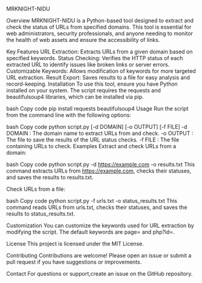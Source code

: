 MRKNIGHT-NIDU

Overview
MRKNIGHT-NIDU is a Python-based tool designed to extract and check the status of URLs from specified domains. This tool is essential for web administrators, security professionals, and anyone needing to monitor the health of web assets and ensure the accessibility of links.


Key Features
URL Extraction: Extracts URLs from a given domain based on specified keywords.
Status Checking: Verifies the HTTP status of each extracted URL to identify issues like broken links or server errors.
Customizable Keywords: Allows modification of keywords for more targeted URL extraction.
Result Export: Saves results to a file for easy analysis and record-keeping.
Installation
To use this tool, ensure you have Python installed on your system. The script requires the requests and beautifulsoup4 libraries, which can be installed via pip.

bash
Copy code
pip install requests beautifulsoup4
Usage
Run the script from the command line with the following options:

bash
Copy code
python script.py [-d DOMAIN] [-o OUTPUT] [-f FILE]
-d DOMAIN : The domain name to extract URLs from and check.
-o OUTPUT : The file to save the results of the URL status checks.
-f FILE : The file containing URLs to check.
Examples
Extract and check URLs from a domain:

bash
Copy code
python script.py -d https://example.com -o results.txt
This command extracts URLs from https://example.com, checks their statuses, and saves the results to results.txt.

Check URLs from a file:

bash
Copy code
python script.py -f urls.txt -o status_results.txt
This command reads URLs from urls.txt, checks their statuses, and saves the results to status_results.txt.

Customization
You can customize the keywords used for URL extraction by modifying the script. The default keywords are page= and php?id=.

License
This project is licensed under the MIT License.

Contributing
Contributions are welcome! Please open an issue or submit a pull request if you have suggestions or improvements.

Contact
For questions or support,create an issue on the GitHub repository.

